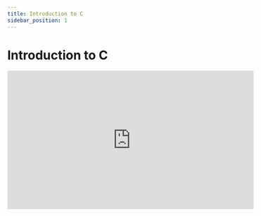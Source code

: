```yaml
---
title: Introduction to C
sidebar_position: 1
---
```


# Introduction to C

<iframe width="560" height="315" src="https://www.youtube.com/embed/eScsdiaaB3w?si=zWUyld7guYi7yUmc" title="YouTube video player" frameborder="0" allow="accelerometer; autoplay; clipboard-write; encrypted-media; gyroscope; picture-in-picture; web-share" referrerpolicy="strict-origin-when-cross-origin" allowfullscreen></iframe>
